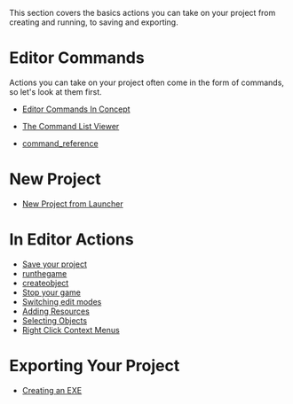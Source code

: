 This section covers the basics actions you can take on your project from creating and running, to saving and exporting.

 # Editor Commands


Actions you can take on your project often come in the form of commands, so let's look at them first.
- [Editor Commands In Concept](https://github.com/ZilchEngine/ZilchDocs/blob/master/zilch_editor_documentation/zeromanual/editor/editorcommands/commands.markdown)

- [The Command List Viewer](https://github.com/ZilchEngine/ZilchDocs/blob/master/zilch_editor_documentation/zeromanual/editor/editorcommands/command_list_viewer.markdown)

- [command_reference](https://github.com/ZilchEngine/ZilchDocs/blob/master/code_reference/command_reference.markdown)

 # New Project


- [New Project from Launcher](https://github.com/ZilchEngine/ZilchDocs/blob/master/zilch_editor_documentation/zeromanual/editor/editorcommands/launchernewproject.markdown)

 # In Editor Actions

- [Save your project](https://github.com/ZilchEngine/ZilchDocs/blob/master/zilch_editor_documentation/zeromanual/editor/editorcommands/savingproject.markdown)
- [runthegame](https://github.com/ZilchEngine/ZilchDocs/blob/master/zilch_editor_documentation/zeromanual/editor/editorcommands/runthegame.markdown)
- [createobject](https://github.com/ZilchEngine/ZilchDocs/blob/master/zilch_editor_documentation/zeromanual/editor/editorcommands/createobject.markdown)
- [Stop your game](https://github.com/ZilchEngine/ZilchDocs/blob/master/zilch_editor_documentation/zeromanual/editor/editorcommands/stopgame.markdown)
- [Switching edit modes](https://github.com/ZilchEngine/ZilchDocs/blob/master/zilch_editor_documentation/zeromanual/editor/editorcommands/switchingmode2dto3d.markdown)
- [ Adding Resources](https://github.com/ZilchEngine/ZilchDocs/blob/master/zilch_editor_documentation/zeromanual/editor/editorcommands/resourceadding.markdown)
- [Selecting Objects](https://github.com/ZilchEngine/ZilchDocs/blob/master/zilch_editor_documentation/zeromanual/editor/editorcommands/selectobject.markdown)
- [Right Click Context Menus](https://github.com/ZilchEngine/ZilchDocs/blob/master/zilch_editor_documentation/zeromanual/editor/editorcommands/rightclicksubmenu.markdown)

 # Exporting Your Project


- [Creating an EXE](https://github.com/ZilchEngine/ZilchDocs/blob/master/zilch_editor_documentation/zeromanual/editor/editorcommands/exporting.markdown)
 

 